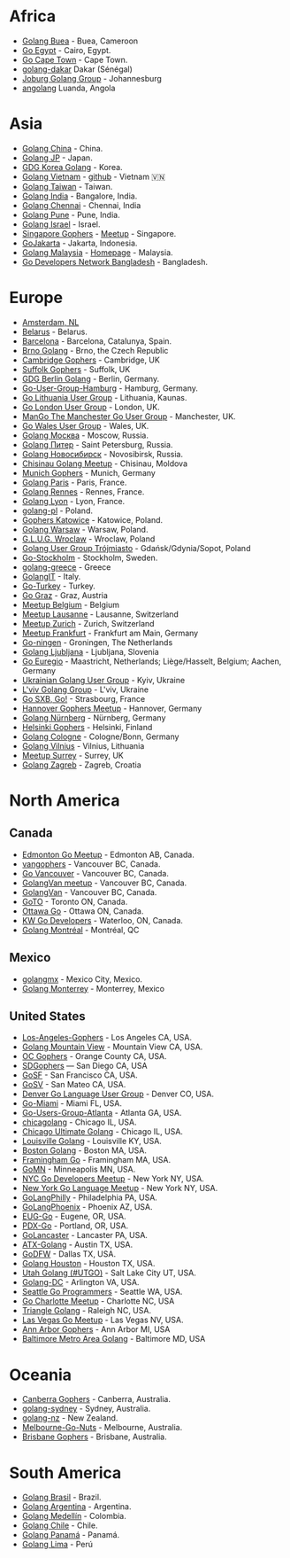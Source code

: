 
# Africa
  * [Golang Buea](https://meetup.com/Docker-Buea) - Buea, Cameroon
  * [Go Egypt](https://web.facebook.com/groups/563213043835298/) - Cairo, Egypt.
  * [Go Cape Town](http://www.meetup.com/gocapetown/) - Cape Town.
  * [golang-dakar](https://plus.google.com/u/0/communities/116552609416802012105) Dakar (Sénégal)
  * [Joburg Golang Group](http://www.meetup.com/Joburg-Golang-Group/) - Johannesburg
  * [angolang](https://plus.google.com/u/0/b/112645881964422842789/communities/111727796450195570970) Luanda, Angola

# Asia

  * [Golang China](http://groups.google.com/group/golang-china) - China.
  * [Golang JP](https://plus.google.com/communities/107075098212007233819) - Japan.
  * [GDG Korea Golang](https://plus.google.com/u/0/communities/115721275599816202991) - Korea.
  * [Golang Vietnam](https://www.facebook.com/golang.org.vn) - [github](https://github.com/golang-vietnam) -  Vietnam 🇻🇳
  * [Golang Taiwan](http://golang.tw) - Taiwan.
  * [Golang India](https://plus.google.com/communities/102083447604771785504) - Bangalore, India.
  * [Golang Chennai](http://www.meetup.com/Chennai-golang-Meetup/) - Chennai, India
  * [Golang Pune](https://plus.google.com/communities/103673348666338246281) - Pune, India.
  * [Golang Israel](http://www.meetup.com/Go-Israel) - Israel.
  * [Singapore Gophers](https://www.facebook.com/groups/golang.sg/) - [Meetup](http://www.meetup.com/golangsg/) - Singapore.
  * [GoJakarta](http://www.meetup.com/GoJakarta) - Jakarta, Indonesia.
  * [Golang Malaysia](https://www.facebook.com/groups/mygolang/) - [Homepage](https://golang.my) - Malaysia.
  * [Go Developers Network Bangladesh](https://www.facebook.com/groups/godevnet/) - Bangladesh.

# Europe

  * [Amsterdam, NL](http://www.meetup.com/golang-amsterdam/)
  * [Belarus](http://gophers.by/) - Belarus.
  * [Barcelona](http://golangbcn.org) - Barcelona, Catalunya, Spain.
  * [Brno Golang](http://www.meetup.com/Golang-Brno/) - Brno, the Czech Republic
  * [Cambridge Gophers](http://www.meetup.com/Cambridge-Gophers/) - Cambridge, UK
  * [Suffolk Gophers](https://suffolkgophers.github.io/) - Suffolk, UK
  * [GDG Berlin Golang](http://www.meetup.com/golang-users-berlin/) - Berlin, Germany.
  * [Go-User-Group-Hamburg](http://www.meetup.com/Go-User-Group-Hamburg) - Hamburg, Germany.
  * [Go Lithuania User Group](http://gophers.lt/) - Lithuania, Kaunas.
  * [Go London User Group](http://www.meetup.com/Go-London-User-Group/) - London, UK.
  * [ManGo The Manchester Go User Group](http://mango.computer/) - Manchester, UK.
  * [Go Wales User Group](http://golang.cymru/) - Wales, UK.
  * [Golang Москва](http://www.meetup.com/Golang-Moscow/) - Moscow, Russia.
  * [Golang Питер](http://www.meetup.com/Golang-Peter/) - Saint Petersburg, Russia.
  * [Golang Новосибирск](http://www.meetup.com/GolangNSK/) - Novosibirsk, Russia.
  * [Chisinau Golang Meetup](http://www.meetup.com/Chisinau-Golang-Meetup/) - Chisinau, Moldova
  * [Munich Gophers](http://www.meetup.com/Munich-Gophers-Go-User-Group/) - Munich, Germany
  * [Golang Paris](http://www.meetup.com/Golang-Paris) - Paris, France.
  * [Golang Rennes](http://www.meetup.com/Golang-Rennes/) - Rennes, France.
  * [Golang Lyon](http://www.meetup.com/fr-FR/Golang-Lyon/) - Lyon, France.
  * [golang-pl](https://groups.google.com/forum/?fromgroups#!forum/golang-pl) - Poland.
  * [Gophers Katowice](http://www.meetup.com/Gophers-Katowice) - Katowice, Poland.
  * [Golang Warsaw](http://www.meetup.com/Golang-Warsaw) - Warsaw, Poland.
  * [G.L.U.G. Wroclaw](http://www.meetup.com/GoLang-User-Group-Wroclaw/) - Wroclaw, Poland
  * [Golang User Group Trójmiasto](https://www.meetup.com/Golang-User-Group-Trojmiasto/) - Gdańsk/Gdynia/Sopot, Poland
  * [Go-Stockholm](http://www.meetup.com/Go-Stockholm/) - Stockholm, Sweden.
  * [golang-greece](https://groups.google.com/forum/#!forum/golang-greece) - Greece
  * [GolangIT](http://golangit.github.io/) - Italy.
  * [Go-Turkey](https://plus.google.com/communities/101920753066440157216) - Turkey.
  * [Go Graz](http://gograz.org) - Graz, Austria
  * [Meetup Belgium](http://www.meetup.com/Golang-Belgium/) - Belgium
  * [Meetup Lausanne](http://www.meetup.com/Lausanne-golang-Meetup) - Lausanne, Switzerland
  * [Meetup Zurich](http://www.meetup.com/Zurich-Gophers/) - Zurich, Switzerland
  * [Meetup Frankfurt](http://www.meetup.com/Frankfurt-Gophers-Meetup/) - Frankfurt am Main, Germany
  * [Go-ningen](http://www.meetup.com/Go-ningen/) - Groningen, The Netherlands
  * [Golang Ljubljana](http://www.meetup.com/Slovenian-Go-lang-User-Group/) - Ljubljana, Slovenia
  * [Go Euregio](https://plus.google.com/communities/116272759718686417490) - Maastricht, Netherlands; Liège/Hasselt, Belgium; Aachen, Germany
  * [Ukrainian Golang User Group](http://www.meetup.com/uagolang/) - Kyiv, Ukraine
  * [L'viv Golang Group](http://www.meetup.com/Lviv-Golang-Group/) - L'viv, Ukraine
  * [Go SXB, Go!](http://www.meetup.com/fr-FR/Go-SXB-Go/) - Strasbourg, France
  * [Hannover Gophers Meetup](http://www.meetup.com/de-DE/Hannover-Gophers-Meetup/) - Hannover, Germany
  * [Golang Nürnberg](http://www.meetup.com/de-DE/Golang-Nuernberg/) - Nürnberg, Germany
  * [Helsinki Gophers](http://www.meetup.com/Helsinki-Gophers/) - Helsinki, Finland
  * [Golang Cologne](http://www.meetup.com/Golang-Cologne/) - Cologne/Bonn, Germany
  * [Golang Vilnius](http://www.meetup.com/Vilnius-Golang/) - Vilnius, Lithuania
  * [Meetup Surrey](http://www.meetup.com/Surrey-Go-User-Group-Meetup/) - Surrey, UK
  * [Golang Zagreb](https://www.meetup.com/Golang-ZG/) - Zagreb, Croatia


# North America

## Canada

  * [Edmonton Go Meetup](https://edmontongo.org/) - Edmonton AB, Canada.
  * [vangophers](http://groups.google.com/group/vangophers) - Vancouver BC, Canada.
  * [Go Vancouver](https://plus.google.com/u/0/communities/106063002572645508555) - Vancouver BC, Canada.
  * [GolangVan meetup](http://www.meetup.com/golangvan/) - Vancouver BC, Canada.
  * [GolangVan](http://golangvan.org/) - Vancouver BC, Canada.
  * [GoTO](http://www.meetup.com/go-toronto) - Toronto ON, Canada.
  * [Ottawa Go](http://www.meetup.com/Ottawa-Go-Meetup/) - Ottawa ON, Canada.
  * [KW Go Developers](http://www.meetup.com/Golang-KW/) - Waterloo, ON, Canada.
  * [Golang Montréal](https://golangmontreal.org/) - Montréal, QC

## Mexico

  * [golangmx](http://golang.mx/) - Mexico City, Mexico.
  * [Golang Monterrey](http://www.meetup.com/Golang-MTY/) - Monterrey, Mexico

## United States

  * [Los-Angeles-Gophers](http://www.meetup.com/Los-Angeles-Gophers/) - Los Angeles CA, USA.
  * [Golang Mountain View](http://www.meetup.com/Golang-Mountain-View/) - Mountain View CA, USA.
  * [OC Gophers](http://www.meetup.com/Orange-County-Gophers) - Orange County CA, USA.
  * [SDGophers](http://www.meetup.com/sdgophers/) — San Diego CA, USA
  * [GoSF](http://www.meetup.com/golangsf/) - San Francisco CA, USA.
  * [GoSV](http://www.meetup.com/GolangSV/) - San Mateo CA, USA.
  * [Denver Go Language User Group](http://www.meetup.com/Denver-Go-Language-User-Group/) - Denver CO, USA.
  * [Go-Miami](http://www.meetup.com/Go-Miami/) - Miami FL, USA.
  * [Go-Users-Group-Atlanta](http://www.meetup.com/Go-Users-Group-Atlanta/) - Atlanta GA, USA.
  * [chicagolang](http://groups.google.com/group/chicagolang) - Chicago IL, USA.
  * [Chicago Ultimate Golang](https://www.meetup.com/Chicago-Ultimate-Golang/) - Chicago IL, USA.
  * [Louisville Golang](http://www.meetup.com/Louisville-Golang-Meetup/) - Louisville KY, USA.
  * [Boston Golang](http://bostongolang.org) - Boston MA, USA.
  * [Framingham Go](https://www.meetup.com/Framingham-Golang-Meetup/) - Framingham MA, USA.
  * [GoMN](http://www.meetup.com/golangmn/) - Minneapolis MN, USA.
  * [NYC Go Developers Meetup](http://www.meetup.com/nycgolang/) - New York NY, USA.
  * [New York Go Language Meetup](http://www.meetup.com/golangny/) - New York NY, USA.
  * [GoLangPhilly](http://www.meetup.com/GoLangPhilly/) - Philadelphia PA, USA.
  * [GoLangPhoenix](http://www.meetup.com/Golang-Phoenix/) - Phoenix AZ, USA.
  * [EUG-Go](http://www.meetup.com/EUG-Go/) - Eugene, OR, USA.
  * [PDX-Go](http://www.meetup.com/PDX-Go/) - Portland, OR, USA.
  * [GoLancaster](http://www.meetup.com/GoLancaster/) - Lancaster PA, USA.
  * [ATX-Golang](http://www.meetup.com/atxgolang/) - Austin TX, USA.
  * [GoDFW](http://www.meetup.com/GoCowboys/) - Dallas TX, USA.
  * [Golang Houston](http://www.meetup.com/Golang-Houston/) - Houston TX, USA.
  * [Utah Golang (#UTGO)](http://www.meetup.com/utahgophers/) - Salt Lake City UT, USA.
  * [Golang-DC](http://www.meetup.com/Golang-DC/) - Arlington VA, USA.
  * [Seattle Go Programmers](http://www.meetup.com/golang/) - Seattle WA, USA.
  * [Go Charlotte Meetup](http://www.meetup.com/golangclt/) - Charlotte NC, USA
  * [Triangle Golang](http://www.meetup.com/Triangle-Golang-Meetup/) - Raleigh NC, USA.
  * [Las Vegas Go Meetup](http://www.meetup.com/Las-Vegas-Go-Meetup/) - Las Vegas NV, USA.
  * [Ann Arbor Gophers](http://www.meetup.com/Ann-Arbor-Gophers/) - Ann Arbor MI, USA
  * [Baltimore Metro Area Golang](http://baltimoregolang.org) - Baltimore MD, USA

# Oceania
  * [Canberra Gophers](https://plus.google.com/u/1/communities/114036877112593565975) - Canberra, Australia.
  * [golang-sydney](http://www.meetup.com/golang-syd/) - Sydney, Australia.
  * [golang-nz](http://groups.google.com/group/golang-nz) - New Zealand.
  * [Melbourne-Go-Nuts](http://www.meetup.com/Melbourne-Go-Nuts) - Melbourne, Australia.
  * [Brisbane Gophers](http://www.meetup.com/Brisbane-Golang-Meetup/) - Brisbane, Australia.

# South America
  * [Golang Brasil](https://www.meetup.com/pt-BR/golangbr/) - Brazil.
  * [Golang Argentina](http://www.meetup.com/es-ES/Golang-Argentina/) - Argentina.
  * [Golang Medellín](http://www.meetup.com/Golang-Medellin/) - Colombia.
  * [Golang Chile](https://groups.google.com/d/forum/golang-chile) - Chile.
  * [Golang Panamá](https://groups.google.com/d/forum/golang-panama) - Panamá.
  * [Golang Lima](http://www.meetup.com/es/Golang-Peru/) - Perú